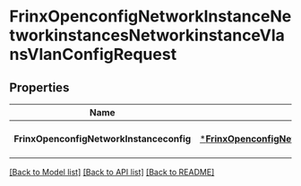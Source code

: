 # FrinxOpenconfigNetworkInstanceNetworkinstancesNetworkinstanceVlansVlanConfigRequest

## Properties
Name | Type | Description | Notes
------------ | ------------- | ------------- | -------------
**FrinxOpenconfigNetworkInstanceconfig** | [***FrinxOpenconfigNetworkInstanceNetworkinstancesNetworkinstanceVlansVlanConfig**](frinx.openconfig.network.instance.networkinstances.networkinstance.vlans.vlan.Config.md) |  | [optional] [default to null]

[[Back to Model list]](../README.md#documentation-for-models) [[Back to API list]](../README.md#documentation-for-api-endpoints) [[Back to README]](../README.md)


